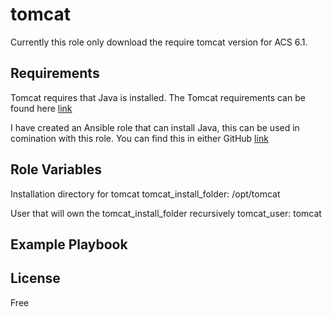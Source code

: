 tomcat
=========

Currently this role only download the require tomcat version for ACS 6.1.

Requirements
------------

Tomcat requires that Java is installed. The Tomcat requirements can be found here [link](https://tomcat.apache.org/tomcat-8.0-doc/setup.html)

I have created an Ansible role that can install Java, this can be used in comination with this role. You can find this in either GitHub [link](https://github.com/sirReeall/java)

Role Variables
--------------

Installation directory for tomcat
    tomcat_install_folder: /opt/tomcat

User that will own the tomcat_install_folder recursively
    tomcat_user: tomcat

Example Playbook
----------------

License
-------

Free
